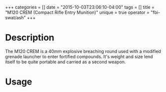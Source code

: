 +++
categories = []
date = "2015-10-03T23:06:10-04:00"
tags = []
title = "M120 CREM (Compact Rifle Entry Munition)"
unique = true
operator = "fbi-swat/ash"
+++

# Description

The M120 CREM is a 40mm explosive breaching round used with a modified grenade launcher to enter
fortified compounds. It's weight and size lend itself to be quite portable and carried as a second
weapon.

# Usage
